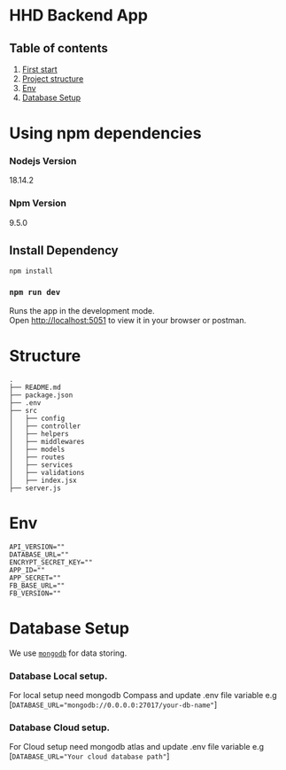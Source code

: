 # HHD Backend App

## Table of contents

1. [First start](#first-start)
2. [Project structure](#structure)
3. [Env](#env)
4. [Database Setup](#database-setup)

# Using npm dependencies

### Nodejs Version

18.14.2

### Npm Version

9.5.0

## Install Dependency

```bash
npm install
```

### `npm run dev`

Runs the app in the development mode.\
Open [http://localhost:5051](http://localhost:5051) to view it in your browser or postman.

# Structure

```
.
├── README.md
├── package.json
├── .env
├── src
│   ├── config
│   ├── controller
│   ├── helpers
│   ├── middlewares
│   ├── models
│   ├── routes
│   ├── services
│   ├── validations
│   ├── index.jsx
├── server.js
```

# Env

```
API_VERSION=""
DATABASE_URL=""
ENCRYPT_SECRET_KEY=""
APP_ID=""
APP_SECRET=""
FB_BASE_URL=""
FB_VERSION=""
```

# Database Setup

We use [`mongodb`](https://www.mongodb.com/docs/manual/tutorial/getting-started/) for data storing.

### Database Local setup.

For local setup need mongodb Compass and update .env file variable e.g [`DATABASE_URL="mongodb://0.0.0.0:27017/your-db-name"`]

### Database Cloud setup.

For Cloud setup need mongodb atlas and update .env file variable e.g [`DATABASE_URL="Your cloud database path"`]
